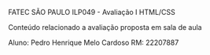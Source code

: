 FATEC SÃO PAULO
ILP049 - Avaliação I HTML/CSS

Conteúdo relacionado a avaliação proposta em sala de aula

Aluno: Pedro Henrique Melo Cardoso
RM: 22207887
